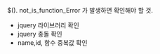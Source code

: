 $().  not_is_function_Error 가 발생하면 확인해야 할 것.

- jquery 라이브러리 확인
- jquery 충돌 확인
- name,id, 함수 중복값 확인
